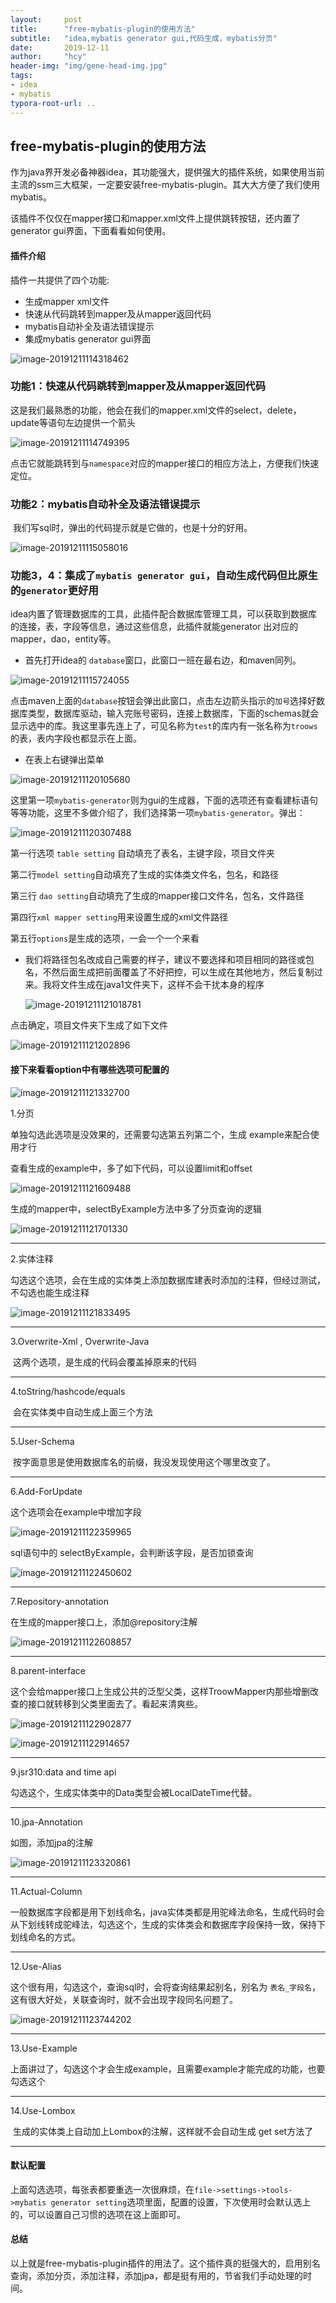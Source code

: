 ```yaml
---
layout:     post
title:      "free-mybatis-plugin的使用方法"
subtitle:   "idea,mybatis generator gui,代码生成，mybatis分页"
date:       2019-12-11
author:     "hcy"
header-img: "img/gene-head-img.jpg"
tags:
- idea
- mybatis
typora-root-url: ..
---
```




## free-mybatis-plugin的使用方法



​	作为java界开发必备神器idea，其功能强大，提供强大的插件系统，如果使用当前主流的ssm三大框架，一定要安装free-mybatis-plugin。其大大方便了我们使用mybatis。

该插件不仅仅在mapper接口和mapper.xml文件上提供跳转按钮，还内置了generator gui界面，下面看看如何使用。



#### 插件介绍

插件一共提供了四个功能:

- 生成mapper xml文件
- 快速从代码跳转到mapper及从mapper返回代码
- mybatis自动补全及语法错误提示
- 集成mybatis generator gui界面



![image-20191211114318462](/img/in/2019-12-11-free-mybatis-plugin%E7%9A%84%E4%BD%BF%E7%94%A8%E6%96%B9%E6%B3%95/image-20191211114318462.png)



### 功能1：快速从代码跳转到mapper及从mapper返回代码

​	这是我们最熟悉的功能，他会在我们的mapper.xml文件的select，delete，update等语句左边提供一个箭头

![image-20191211114749395](/img/in/2019-12-11-free-mybatis-plugin%E7%9A%84%E4%BD%BF%E7%94%A8%E6%96%B9%E6%B3%95/image-20191211114749395.png)

点击它就能跳转到与`namespace`对应的mapper接口的相应方法上，方便我们快速定位。



### 功能2：mybatis自动补全及语法错误提示

​	我们写sql时，弹出的代码提示就是它做的，也是十分的好用。

![image-20191211115058016](/img/in/2019-12-11-free-mybatis-plugin%E7%9A%84%E4%BD%BF%E7%94%A8%E6%96%B9%E6%B3%95/image-20191211115058016.png)

### 功能3，4：集成了`mybatis generator gui`，自动生成代码但比原生的`generator`更好用

​	idea内置了管理数据库的工具，此插件配合数据库管理工具，可以获取到数据库的连接，表，字段等信息，通过这些信息，此插件就能generator 出对应的mapper，dao，entity等。

- 首先打开idea的 `database`窗口，此窗口一班在最右边，和maven同列。

![image-20191211115724055](/img/in/2019-12-11-free-mybatis-plugin%E7%9A%84%E4%BD%BF%E7%94%A8%E6%96%B9%E6%B3%95/image-20191211115724055.png)



点击maven上面的`database`按钮会弹出此窗口，点击左边箭头指示的`加号`选择好数据库类型，数据库驱动，输入完账号密码，连接上数据库，下面的schemas就会显示选中的库。我这里事先连上了，可见名称为`test`的库内有一张名称为`troows`的表，表内字段也都显示在上面。



- 在表上右键弹出菜单

![image-20191211120105680](/img/in/2019-12-11-free-mybatis-plugin%E7%9A%84%E4%BD%BF%E7%94%A8%E6%96%B9%E6%B3%95/image-20191211120105680.png)

这里第一项`mybatis-generator`则为gui的生成器，下面的选项还有查看建标语句等等功能，这里不多做介绍了，我们选择第一项`mybatis-generator`。弹出：

<img src="/img/in/2019-12-11-free-mybatis-plugin%E7%9A%84%E4%BD%BF%E7%94%A8%E6%96%B9%E6%B3%95/image-20191211120307488.png" alt="image-20191211120307488"  />



第一行选项 `table setting` 自动填充了表名，主键字段，项目文件夹

第二行`model setting`自动填充了生成的实体类文件名，包名，和路径

第三行 `dao setting`自动填充了生成的mapper接口文件名，包名，文件路径

第四行`xml mapper setting`用来设置生成的xml文件路径

第五行`options`是生成的选项，一会一个一个来看



- 我们将路径包名改成自己需要的样子，建议不要选择和项目相同的路径或包名，不然后面生成把前面覆盖了不好把控，可以生成在其他地方，然后复制过来。我将文件生成在java1文件夹下，这样不会干扰本身的程序

    ![image-20191211121018781](/img/in/2019-12-11-free-mybatis-plugin%E7%9A%84%E4%BD%BF%E7%94%A8%E6%96%B9%E6%B3%95/image-20191211121018781.png)

点击确定，项目文件夹下生成了如下文件

![image-20191211121202896](/img/in/2019-12-11-free-mybatis-plugin%E7%9A%84%E4%BD%BF%E7%94%A8%E6%96%B9%E6%B3%95/image-20191211121202896.png)





#### 接下来看看option中有哪些选项可配置的

![image-20191211121332700](/img/in/2019-12-11-free-mybatis-plugin%E7%9A%84%E4%BD%BF%E7%94%A8%E6%96%B9%E6%B3%95/image-20191211121332700.png)

1.分页

单独勾选此选项是没效果的，还需要勾选第五列第二个，生成 example来配合使用才行

查看生成的example中，多了如下代码，可以设置limit和offset

![image-20191211121609488](/img/in/2019-12-11-free-mybatis-plugin%E7%9A%84%E4%BD%BF%E7%94%A8%E6%96%B9%E6%B3%95/image-20191211121609488.png)

生成的mapper中，selectByExample方法中多了分页查询的逻辑

![image-20191211121701330](/img/in/2019-12-11-free-mybatis-plugin%E7%9A%84%E4%BD%BF%E7%94%A8%E6%96%B9%E6%B3%95/image-20191211121701330.png)



***

2.实体注释

​	勾选这个选项，会在生成的实体类上添加数据库建表时添加的注释，但经过测试，不勾选也能生成注释

![image-20191211121833495](/img/in/2019-12-11-free-mybatis-plugin%E7%9A%84%E4%BD%BF%E7%94%A8%E6%96%B9%E6%B3%95/image-20191211121833495.png)

***

3.Overwrite-Xml , Overwrite-Java

​	这两个选项，是生成的代码会覆盖掉原来的代码

***

4.toString/hashcode/equals

​	会在实体类中自动生成上面三个方法

***

5.User-Schema

​	按字面意思是使用数据库名的前缀，我没发现使用这个哪里改变了。

***

6.Add-ForUpdate

这个选项会在example中增加字段

![image-20191211122359965](/img/in/2019-12-11-free-mybatis-plugin%E7%9A%84%E4%BD%BF%E7%94%A8%E6%96%B9%E6%B3%95/image-20191211122359965.png)

sql语句中的 selectByExample，会判断该字段，是否加锁查询

![image-20191211122450602](/img/in/2019-12-11-free-mybatis-plugin%E7%9A%84%E4%BD%BF%E7%94%A8%E6%96%B9%E6%B3%95/image-20191211122450602.png)

***

7.Repository-annotation

在生成的mapper接口上，添加@repository注解

![image-20191211122608857](/img/in/2019-12-11-free-mybatis-plugin%E7%9A%84%E4%BD%BF%E7%94%A8%E6%96%B9%E6%B3%95/image-20191211122608857.png)

***

8.parent-interface

这个会给mapper接口上生成公共的泛型父类，这样TroowMapper内那些增删改查的接口就转移到父类里面去了。看起来清爽些。

![image-20191211122902877](/img/in/2019-12-11-free-mybatis-plugin%E7%9A%84%E4%BD%BF%E7%94%A8%E6%96%B9%E6%B3%95/image-20191211122902877.png)

![image-20191211122914657](/img/in/2019-12-11-free-mybatis-plugin%E7%9A%84%E4%BD%BF%E7%94%A8%E6%96%B9%E6%B3%95/image-20191211122914657.png)

***

9.jsr310:data and time api

勾选这个，生成实体类中的Data类型会被LocalDateTime代替。

***

10.jpa-Annotation

如图，添加jpa的注解

![image-20191211123320861](/img/in/2019-12-11-free-mybatis-plugin%E7%9A%84%E4%BD%BF%E7%94%A8%E6%96%B9%E6%B3%95/image-20191211123320861.png)

***

11.Actual-Column

一般数据库字段都是用下划线命名，java实体类都是用驼峰法命名，生成代码时会从下划线转成驼峰法，勾选这个，生成的实体类会和数据库字段保持一致，保持下划线命名的方式。

***

12.Use-Alias

 这个很有用，勾选这个，查询sql时，会将查询结果起别名，别名为 `表名_字段名`，这有很大好处，关联查询时，就不会出现字段同名问题了。

![image-20191211123744202](/img/in/2019-12-11-free-mybatis-plugin%E7%9A%84%E4%BD%BF%E7%94%A8%E6%96%B9%E6%B3%95/image-20191211123744202.png)

***

13.Use-Example

​	上面讲过了，勾选这个才会生成example，且需要example才能完成的功能，也要勾选这个

***

14.Use-Lombox

​	生成的实体类上自动加上Lombox的注解，这样就不会自动生成 get set方法了

***



#### 默认配置

​	上面勾选选项，每张表都要重选一次很麻烦，在`file->settings->tools->mybatis generator setting`选项里面，配置的设置，下次使用时会默认选上的，可以设置自己习惯的选项在这上面即可。



#### 总结

​	以上就是free-mybatis-plugin插件的用法了。这个插件真的挺强大的，启用别名查询，添加分页，添加注释，添加jpa，都是挺有用的，节省我们手动处理的时间。

​	

